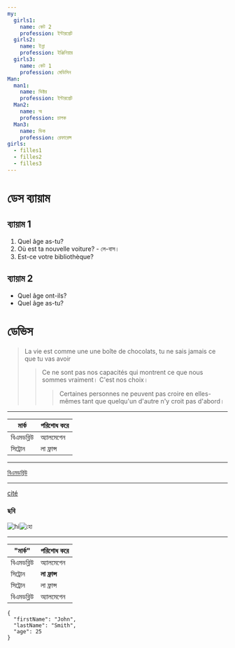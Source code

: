 ```yaml
---
my:
  girls1:
    name: কেট 2
    profession: ইন্টারপ্রেট
  girls2:
    name: ইন্না
    profession: ইঞ্জিনিয়ার
  girls3:
    name: কেট 1
    profession: মেডিসিন
Man:
  man1:
    name: ভিক্টর
    profession: ইন্টারপ্রেট
  Man2:
    name: অ
    profession: চালক
  Man3:
    name: ডিক
    profession: রেফারেন্স
girls:
  - filles1
  - filles2
  - filles3
---
```


# ডেস ব্যায়াম

## ব্যায়াম 1

1. Quel âge as-tu?
2. Où est ta nouvelle voiture? - লে-বাস।
3. Est-ce votre bibliothèque?

## ব্যায়াম 2

- Quel âge ont-ils?
- Quel âge as-tu?

# ডেভিস

> La vie est comme une une boîte de chocolats, tu ne sais jamais ce que tu vas avoir
>
> > Ce ne sont pas nos capacités qui montrent ce que nous sommes vraiment। C'est nos choix।
> >
> > > Certaines personnes ne peuvent pas croire en elles-mêmes tant que quelqu'un d'autre n'y croit pas d'abord।

---

মার্ক | পরিশোধ করে
--- | ---
বিএমডব্লিউ | অ্যালমেগেন
সিট্রোন | লা ফ্রান্স

---

[বিএমডব্লিউ](https://autoidea.by/)

---

[cité](https://www.citroen.by/)

### ছবি

![hi](https://drive.google.com/file/d/1DOGDrudAldfgJeLKgOGoblgRM0CcIjv_/view?usp=sharing "c'est l'infobulle")![হো](https://drive.google.com/file/d/192JoAyqDkddY_35FYzuDgaItdI2U_6gm/view?usp=sharing)

---

"মার্ক" | পরিশোধ করে
--- | ---
বিএমডব্লিউ | অ্যালমেগেন
সিট্রোন | **লা ফ্রান্স**
সিট্রোন | লা ফ্রান্স
বিএমডব্লিউ | অ্যালমেগেন

```
{
  "firstName": "John",
  "lastName": "Smith",
  "age": 25
}
```
